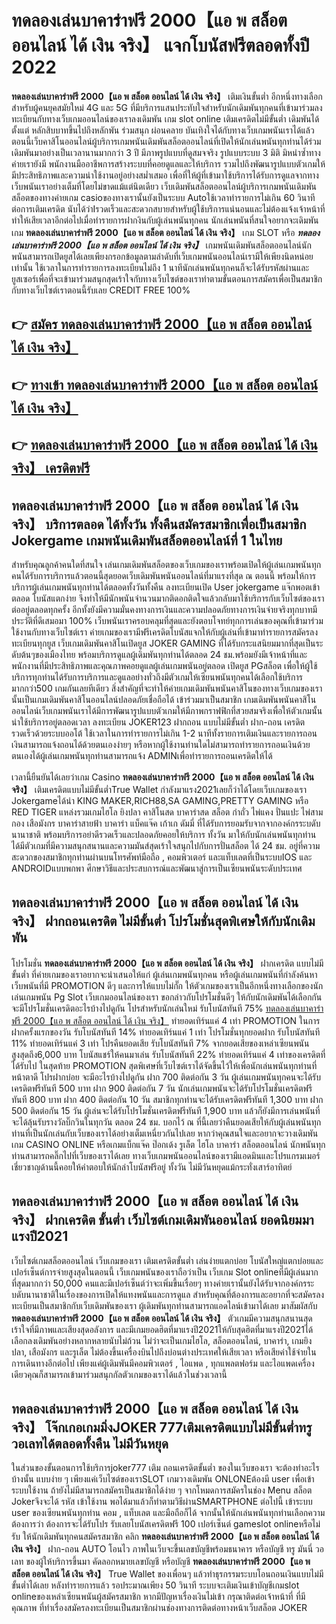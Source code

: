 # ทดลองเล่นบาคาร่าฟรี 2000【แอ พ สล็อต ออนไลน์ ได้ เงิน จริง】  แจกโบนัสฟรีตลอดทั้งปี 2022

**ทดลองเล่นบาคาร่าฟรี 2000【แอ พ สล็อต ออนไลน์ ได้ เงิน จริง】** เติมเงินขั้นต่ำ  อีกหนึ่งทางเลือกสำหรับผู้คนยุคสมัยใหม่ 4G และ 5G ที่มีบริการแสนประทับใจสำหรับนักเดิมพันทุกคนที่เข้ามาร่วมลงทะเบียนกับทางเว็บเกมออนไลน์ของเราลงเดิมพัน เกม slot online เติมเครดิตไม่มีขั้นต่ำ เดิมพันได้ตั้งแต่ หลักสิบบาทขึ้นไปถึงหลักพัน ร่วมสนุก ผ่อนคลาย บันเทิงใจได้กับทางเว็บเกมพนันเราได้แล้วตอนนี้เว็บคาสิโนออนไลน์ผู้บริการเกมพนันเดิมพันสล็อตออนไลน์ที่เปิดให้นักเล่นพนันทุกท่านได้ร่วมเดิมพันมาอย่างเป็นเวลานานมากกว่า 3 ปี มีภาพรูปแบบที่ดูสมจจริง รูปแบบระบบ 3 มิติ
มิหนำซ้ำทางค่ายเรายังมี พนักงานมืออาชีพการสร้างระบบที่คอยดูแลและให้บริการ  รวมไปถึงพัฒนารูปแบบตัวเกมให้มีประสิทธิภาพและความน่าใช้งานอยู่อย่างสม่ำเสมอ เพื่อที่ให้ผู้ที่เข้ามาใช้บริการได้รับการดูแลจากทางเว็บพนันเราอย่างเต็มที่โดยไม่ขาดแม้แต่นิดเดียว เว็บเดิมพันสล็อตออนไลน์ผู้บริการเกมพนันเดิมพันสล็อตของทางค่ายเกม casioของทางเรานั้นยังเป็นระบบ Autoใช้เวลาทำรายการไม่เกิน 60 วินาที ต่อการเติมเครดิต นับได้ว่าIรวดเร็วและสะดวกสบายสำหรับผู้ใช้บริการแน่นอนและไม่ต้องแจ้งเจ้าหน้าที่ทำให้เสียเวลาอีกต่อไปเมื่อทำรายการฝากงินกับผู้เล่นพนันทุกคน
นักเล่นพนันที่สนใจอยากจะเดิมพันเกม **ทดลองเล่นบาคาร่าฟรี 2000【แอ พ สล็อต ออนไลน์ ได้ เงิน จริง】** เกม SLOT  หรือ ***ทดลองเล่นบาคาร่าฟรี 2000【แอ พ สล็อต ออนไลน์ ได้ เงิน จริง】*** เกมพนันเดิมพันสล็อตออนไลน์นักพนันสามารถเปิดยูสได้เลยเพียงกรอกข้อมูลตามลำดับที่เว็บเกมพนันออนไลน์เรามีให้เพียงนิดหน่อยเท่านั้น ใช้เวลาในการทำรายการลงทะเบียนไม่ถึง 1 นาทีนักเล่นพนันทุกคนก็จะได้รับรหัสผ่านและยูสเซอร์เพื่อที่จะเข้ามาร่วมสนุกสุดเร้าใจกับทางเว็บไซต์ของเราทำตามขั้นตอนการสมัครเพื่อเป็นสมาชิกกับทางเว็บไซต์เราตอนนี้รับเลย CREDIT FREE 100%

## 👉 [สมัคร ทดลองเล่นบาคาร่าฟรี 2000【แอ พ สล็อต ออนไลน์ ได้ เงิน จริง】](https://archa888.com/)
## 👉 [ทางเข้า ทดลองเล่นบาคาร่าฟรี 2000【แอ พ สล็อต ออนไลน์ ได้ เงิน จริง】](https://archa888.com/)
## 👉 [ทดลองเล่นบาคาร่าฟรี 2000【แอ พ สล็อต ออนไลน์ ได้ เงิน จริง】 เครดิตฟรี](https://archa888.com/)

## ทดลองเล่นบาคาร่าฟรี 2000【แอ พ สล็อต ออนไลน์ ได้ เงิน จริง】 บริการตลอด ได้ทั้งวัน ทั้งคืนสมัครสมาชิกเพื่อเป็นสมาชิก Jokergame เกมพนันเดิมพันสล็อตออนไลน์ที่ 1 ในไทย

สำหรับคุณลูกค้าคนใดที่สนใจ เล่นเกมเดิมพันสล็อตของเว็บเกมของเราพร้อมเปิดให้ผู้เล่นเกมพนันทุกคนได้รับการบริการแล้วตอนนี้สุดยอดเว็บเดิมพันพนันออนไลน์ที่มาแรงที่สุด ณ ตอนนี้ พร้อมให้การบริการผู้เล่นเกมพนันทุกท่านได้ตลอดทั้งวันทั้งคืน ลงทะเบียนเปิด User jokergame แจ๊กพอตเข้าตลอด โบนัสแตกง่าย จึงทำให้มีนักพนันจำนวนมากติดอกติดใจแล้วกลับมาใช้บริการกับเว็บไซต์ของเราต่ออยู่ตลอดทุกครั้ง อีกทั้งยังมีความมั่นคงทางการเงินและความปลอดภัยทางการเงินจ่ายจริงทุกบาทมีประวัติที่ดีเสมอมา 100% เว็บพนันเราครอบคลุมที่สุดและยังตอบโจทย์ทุกการเล่นของคุณที่เข้ามาร่วมใช้งานกับทางเว็บไซต์เรา
ค่ายเกมของเรามีฟรีเครดิตโบนัสแจกให้กับผู้เล่นที่เข้ามาทำรายการสมัครลงทะเบียนทุกยูส เว็บเกมเดิมพันคาสิโนเปิดยูส JOKER GAMING ที่ได้รับกระแสนิยมมากที่สุดเป็นระดับต้นๆของเมืองไทย พร้อมบริการดูแลผู้เดิมพันทุกท่านได้ตลอด 24 ชม.พร้อมยังมีเจ้าหน้าที่และพนักงานที่มีประสิทธิภาพและคุณภาพคอยดูแลผู้เล่นเกมพนันอยู่ตลอด เปิดยูส PGสล็อต เพื่อให้ผู้ใช้บริการทุกท่านได้รับการบริการและดูแลอย่างทั่วถึงมีตัวเกมให้เซียนพนันทุกคนได้เลือกใช้บริการมากกว่า500 เกมกันเลยทีเดียว
สิ่งสำคัญที่จะทำให้ค่ายเกมเดิมพันพนันคาสิโนของทางเว็บเกมของเรานั้นเป็นเกมเดิมพันคาสิโนออนไลน์ปลอดภัยเชื่อถือได้ เข้าร่วมมาเป็นสมาชิก  เกมเดิมพันพนันคาสิโนออนไลน์เว็บเกมพนันเราได้มีการพัฒนารูปแบบตัวเกมให้มีภาพกราฟฟิกที่สวยสมจริงเพื่อให้ตัวเกมนั้นน่าใช้บริการอยู่ตลอดเวลา ลงทะเบียน JOKER123 ฝากถอน แบบไม่มีขั้นต่ำ ฝาก-ถอน เครดิตรวดเร็วด้วยระบบออโต้ ใช้เวลาในการทำรายการไม่เกิน 1-2 นาทีทั้งรายการเติมเงินและรายการถอนเงินสามารถแจ้งถอนได้ด้วยตนเองง่ายๆ หรือหากผู้ใช้งานท่านใดไม่สามารถทำรายการถอนเงินด้วยตนเองได้ผู้เล่นเกมพนันทุกท่านสามารถแจ้ง ADMINเพื่อทำรายการถอนเครดิตให้ได้

เวลานี้ยืนยันได้เลยว่าเกม Casino **ทดลองเล่นบาคาร่าฟรี 2000【แอ พ สล็อต ออนไลน์ ได้ เงิน จริง】** เติมเครดิตแบบไม่มีขั้นต่ำTrue Wallet กำลังมาแรง2021เลยก็ว่าได้โดยเว็บเกมของเรา Jokergameได้นำ  KING MAKER,RICH88,SA GAMING,PRETTY GAMING หรือ RED TIGER แหล่งรวมเกมไฮโล ยิงปลา คาสิโนสด บาคาร่าสด สล็อต กำถั่ว ไพ่แคง ปั่นแปะ ไพ่สามกอง เสือมังกร บาคาร่าสายฟ้า บาคาร่า แบ็คแจ๊ค เก้าเก ดัมมี่ ที่ได้รับการยอมรับจากจากองค์กรระบดับนานาชาติ พร้อมบริการอย่าดีรวดเร็วและปลอดภัยคอยให้บริการ ทั้งวัน มาให้กับนักเล่นพนันทุกท่าน ได้มีตัวเกมที่มีความสนุกสนานและความมันส์สุดเร้าใจสนุกไปกับการปั่นสล็อต ได้ 24 ชม. อยู่ที่ความสะดวกของสมาชิกทุกท่านผ่านบนโทรศัพท์มือถือ , คอมพิวเตอร์ และแท็บเลตที่เป็นระบบIOS และ ANDROIDแบบพกพา ศึกษาวิธีและประสบการณ์และพัฒนาสู่การเป็นเซียนพนันระดับประเทศ

## ทดลองเล่นบาคาร่าฟรี 2000【แอ พ สล็อต ออนไลน์ ได้ เงิน จริง】 ฝากถอนเครดิต ไม่มีขั้นต่ำ โปรโมชั่นสุดพิเศษให้กับนักเดิมพัน

โปรโมชั่น **ทดลองเล่นบาคาร่าฟรี 2000【แอ พ สล็อต ออนไลน์ ได้ เงิน จริง】** ฝากเครดิต แบบไม่มีขั้นต่ำ ที่ค่ายเกมของเราอยากจะนำเสนอให้แก่  ผู้เล่นเกมพนันทุกคน หรือผู้เล่นเกมพนันที่กำลังค้นหาเว็บพนันที่มี  PROMOTION ดีๆ และการให้แบบไม่กั๊ก ให้ตัวเกมของเราเป็นอีกหนึ่งทางเลือกของนักเล่นเกมพนัน  Pg Slot เว็บเกมออนไลน์ของเรา ขอกล่าวกับโปรโมชั่นดีๆ ให้กับนักเดิมพันได้เลือกกัน จะมีโปรโมชั่นเครดิตอะไรบ้างไปดูกัน
โปรสำหรับนักเล่นใหม่ รับโบนัสทันที 75% [ทดลองเล่นบาคาร่าฟรี 2000【แอ พ สล็อต ออนไลน์ ได้ เงิน จริง】](https://archa888.com/) ทำยอดเทิร์นแค่ 4 เท่า
 PROMOTION ในการฝากครั้งแรกของวัน รับโบนัสทันที 14% ทำยอดเทิร์นแค่ 1 เท่า
โปรโมชั่นทุกยอดฝาก รับโบนัสทันที 11% ทำยอดเทิร์นแค่ 3 เท่า
โปรคืนยอดเสีย รับโบนัสทันที 7% จากยอดเสียของเหล่าเซียนพนัน สูงสุดถึง6,000 บาท
โบนัสแชร์ให้คนมาเล่น รับโบนัสทันที 22% ทำยอดเทิร์นแค่ 4 เท่าของเครดิตที่ได้รับไป
ในสุดท้าย PROMOTION สุดพิเศษที่เว็บไซต์เราได้จัดขึ้นไว้ให้เพื่อนักเล่นพนันทุกท่านที่หน้าตาดี โปรฝากบ่อย จะมีอะไรบ้างไปดูกัน
ฝาก 700 ติดต่อกัน 3 วัน ผู้เล่นเกมพนันทุกคนจะได้รับเครดิตฟรีทันที 500 บาท
ฝาก 900 ติดต่อกัน 7 วัน นักเล่นเกมพนันจะได้รับโปรโมชั่นเครดิตฟรีทันที 800 บาท
ฝาก 400 ติดต่อกัน 10 วัน สมาชิกทุกท่านจะได้รับเครดิตฟรีทันที 1,300 บาท
ฝาก 500 ติดต่อกัน 15 วัน ผู้เล่นจะได้รับโปรโมชั่นเครดิตฟรีทันที 1,900 บาท
แล้วก็ยังมีการเล่นพนันที่จะได้ลุ้นรับรางวัลบิ๊กวินในทุกวัน ตลอด 24 ชม. บอกไว้ ณ ที่นี้เลยว่าคืนยอดเสียให้กับผู้เล่นพนันทุกท่านที่เป็นนักเล่นกับเว็บของเราได้อย่างเต็มเหนี่ยวกันไปเลย หากว่าคุณสนใจและอยากจะวางเดิมพัน เกม CASINO ONLINE หรือเกมแบ็กแจ๊ค ป๊อกเด้ง รูเล็ต ไฮโล บาคาร่า สล็อตออนไลน์ นักพนันทุกท่านสามารถคลิ๊กไปที่เว็บของเราได้เลย ทางเว็บเกมพนันออนไลน์ของเรามีแอดมินและโปรแกรมเมอร์เชี่ยวชาญด้านนี้คอยให้คำตอบให้นักล่าโบนัสฟรีอยู่ ทั้งวัน ไม่มีวันหยุดแม้กระทั่งเสาร์อาทิตย์

## ทดลองเล่นบาคาร่าฟรี 2000【แอ พ สล็อต ออนไลน์ ได้ เงิน จริง】 ฝากเครดิต ขั้นต่ำ  เว็บไซต์เกมเดิมพันออนไลน์ ยอดนิยมมาแรงปี2021

เว็บไซต์เกมสล็อตออนไลน์ เว็บเกมของเรา เติมเครดิตขั้นต่ำ เล่นง่ายแตกบ่อย โบนัสใหญ่แตกบ่อยและเปอร์เซ็นต์การจ่ายสูงสุดในตอนนี้ เว็บเกมพนันของเราถือว่าเป็น เว็บเกม Slot onlineที่มีผู้เล่นมากที่สุดมากกว่า 50,000 คนและมีเปอร์เซ็นต์ว่าจะเพิ่มขึ้นเรื่อยๆ ทางค่ายเรานั้นยังได้รับจากองค์กรระบดับนานาชาติในเรื่องของการเปิดให้แทงพนันและการดูแล สำหรับคุณที่ต้องการและอยากที่จะสมัครลงทะเบียนเป็นสมาชิกกับเว็บเดิมพันของเรา ผู้เดิมพันทุกท่านสามารถแอดไลน์เข้ามาได้เลย
	มาสัมผัสกับ **ทดลองเล่นบาคาร่าฟรี 2000【แอ พ สล็อต ออนไลน์ ได้ เงิน จริง】** ตัวเกมมีความสนุกสนานสุดเร้าใจที่มีภาพและเสียงสุดอลังการ และมีเกมยอดฮิตที่มาแรงปี2021ให้กับสุดฮิตที่มาแรงปี2021ได้เลือกลงเดิมพันอย่างหลากหลายนับไม่ถ้วน  ไม่ว่าจะเป็นเกมไฮโล, สล็อตออนไลน์, บาคาร่า, เกมยิงปลา, เสือมังกร และรูเล็ต ไม่ต้องขึ้นเครื่องบินไปถึงบ่อนต่างประเทศให้เสียเวลา หรือเสียค่าใช้จ่ายในการเดินทางอีกต่อไป เพียงแค่ผู้เดิมพันมีคอมพิวเตอร์ , ไอแพด , ทุกแพลตฟอร์ม และไอแพดเครื่องเดียวคุณก็สามารถเข้ามาร่วมสนุกกัลตัวเกมของเราได้แล้วในช่วงเวลานี้

## ทดลองเล่นบาคาร่าฟรี 2000【แอ พ สล็อต ออนไลน์ ได้ เงิน จริง】 โจ๊กเกอเกมมิ่งJOKER 777เติมเครดิตแบบไม่มีขั้นต่ำทรู วอเลทได้ตลอดทั้งคืน ไม่มีวันหยุด

ในส่วนของขั้นตอนการใช้บริการjoker777 เติม ถอนเครดิตขั้นต่ำ ของในเว็บของเรา จะต้องทำอะไรบ้างนั้น แบบง่าย ๆ เพียงแค่เว็บไซต์ของเราSLOT เกมวางเดิมพัน ONLONEต้องมี user เพื่อเข้าระบบใช้งาน ถ้ายังไม่มีสามารถสมัครเป็นสมาชิกได้ง่าย ๆ จากโหมดการสมัครในช่อง Menu สล็อต Jokerจึงจะได้ รหัส เข้าใช้งาน พอได้มาแล้วก็ทำตามวิธีผ่านSMARTPHONE ต่อไปนี้
เข้าระบบ user  ของเซียนพนันทุกท่าน คอม , แท็บเลต และมือถือก็ได้
จากนั้นให้นักเล่นพนันทุกท่านเลือกความต้องการว่า ต้องการจะได้รับโปร รับเลยโบนัสเครดิตฟรี 100 เปอร์เซ็นต์ gameslot onlineหรือไม่รับ
ให้นักเดิมพันทุกคนสมัครสมาชิก คลิก **ทดลองเล่นบาคาร่าฟรี 2000【แอ พ สล็อต ออนไลน์ ได้ เงิน จริง】** ฝาก-ถอน AUTO โอนไว ภาพในเว็บจะขึ้นเลขบัญชีพร้อมธนาคาร หรือบัญชี ทรู มันนี่ วอเลท ของผู้ให้บริการขึ้นมา
คัดลอกหมายเลขบัญชี หรือบัญชี **ทดลองเล่นบาคาร่าฟรี 2000【แอ พ สล็อต ออนไลน์ ได้ เงิน จริง】** True Wallet ของเพื่อนๆ แล้วทำธุรกรรมระบบโอนถอนเงินแบบไม่มีขั้นต่ำได้เลย
หลังทำรายการแล้ว รอประมาณเพียง 50 วินาที ระบบจะเติมเงินเข้าบัญชีเกมslot onlineของเหล่าเซียนพนันผู้สมัครสมาชิก
หากมีปัญหาเรื่องเงินไม่เข้า กรุณาติดต่อเจ้าหน้าที่ ที่มีคุณภาพ ที่ทำเรื่องสมัครลงทะเบียนเป็นสมาชิกผ่านช่องทางการติดต่อทางหน้าเว็บสล็อต JOKER


